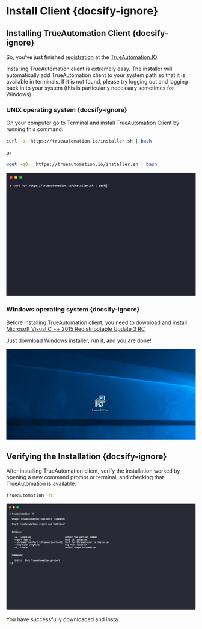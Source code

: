 # Install Client {docsify-ignore}
## Installing TrueAutomation Client {docsify-ignore}

So, you’ve just finished [registration](https://app.trueautomation.io/auth/signup) at the [TrueAutomation.IO](https://trueautomation.io/).

Installing TrueAutomation client is extremely easy. The installer will automatically add TrueAutomation client to your system path so that it is available in terminals.
If it is not found, please try logging out and logging back in to your system (this is particularly necessary sometimes for Windows).

### UNIX operating system {docsify-ignore}

On your computer go to Terminal and install TrueAutomation Client by running this command:
```bash
curl -o- https://trueautomation.io/installer.sh | bash
```
or
```bash
wget -qO-  https://trueautomation.io/installer.sh | bash
```

![Unix](../_gif/unix.gif 'Install process')

### Windows operating system {docsify-ignore}

Before installing TrueAutomation client, you need to download and install [Microsoft Visual C ++ 2015 Redistributable Update 3 RC](https://www.microsoft.com/en-us/download/details.aspx?id=52685)

Just [download Windows installer](https://trueautomation.io/downloads/trueautomation-setup.exe), run it, and you are done!

![Windows2](../_gif/windows.gif 'Windows installer')


## Verifying the Installation {docsify-ignore}

After installing TrueAutomation client, verify the installation worked by opening a new command prompt or terminal, and checking that TrueAutomation is available:
```bash
trueautomation -h
```

![Help](../_images/ta-help-output.png 'Help output')

You have successfully downloaded and insta
